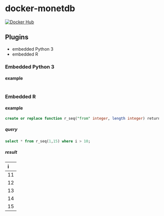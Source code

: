 # docker-monetdb

[![Docker Hub](https://img.shields.io/badge/docker-ready-blue.svg)](https://hub.docker.com/r/watchdg/monetdb)

## Plugins

* embedded Python 3
* embedded R

### Embedded Python 3 

#### example

```sql

```

### Embedded R

#### example

```sql
create or replace function r_seq("from" integer, length integer) returns table (i integer) language r 'seq(from, length);';
```
##### query

```sql
select * from r_seq(1,15) where i > 10;
```
##### result

| i   |
|:----|
| 11  |
| 12  |
| 13  |
| 14  |
| 15  |
